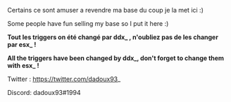 Certains ce sont amuser a revendre ma base du coup je la met ici :)

Some people have fun selling my base so I put it here :)

**Tout les triggers on été changé par ddx_ , n'oubliez pas de les changer par esx_ !**

**All the triggers have been changed by ddx_, don't forget to change them with esx_ !**

Twitter : https://twitter.com/dadoux93_

Discord: dadoux93#1994
